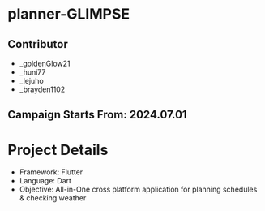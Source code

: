 # planner-GLIMPSE

## Contributor

- _goldenGlow21
- _huni77
- _lejuho
- _brayden1102

## Campaign Starts From: 2024.07.01

# Project Details

- Framework: Flutter
- Language: Dart
- Objective: All-in-One cross platform application for planning schedules & checking weather